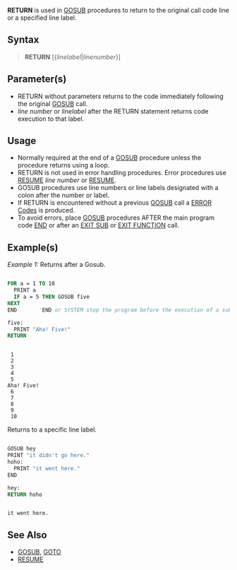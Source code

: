 **RETURN** is used in [GOSUB](GOSUB) procedures to return to the original call code line or a specified line label.

## Syntax

> **RETURN** [{*linelabel*|*linenumber*}]

## Parameter(s)

* RETURN without parameters returns to the code immediately following the original [GOSUB](GOSUB) call.
* *line number* or *linelabel* after the RETURN statement returns code execution to that label.

## Usage

* Normally required at the end of a [GOSUB](GOSUB) procedure unless the procedure returns using a loop.
* RETURN is not used in error handling procedures. Error procedures use [RESUME](RESUME) *line number* or [RESUME](RESUME).
* GOSUB procedures use line numbers or line labels designated with a colon after the number or label.
* If RETURN is encountered without a previous [GOSUB](GOSUB) call a [ERROR Codes](ERROR-Codes) is produced.
* To avoid errors, place [GOSUB](GOSUB) procedures AFTER the main program code [END](END) or after an [EXIT SUB](EXIT-SUB) or [EXIT FUNCTION](EXIT-FUNCTION) call.

## Example(s)

*Example 1:* Returns after a Gosub.

```vb

FOR a = 1 TO 10
  PRINT a
  IF a = 5 THEN GOSUB five
NEXT
END       'END or SYSTEM stop the program before the execution of a sub procedure

five:
  PRINT "Aha! Five!"
RETURN 

```

```text

 1
 2
 3
 4
 5
Aha! Five!
 6
 7
 8
 9
 10

```

Returns to a specific line label.

```vb

GOSUB hey 
PRINT "it didn't go here." 
hoho: 
  PRINT "it went here." 
END 

hey: 
RETURN hoho 

```


```text

it went here.

```

## See Also
 
* [GOSUB](GOSUB), [GOTO](GOTO)
* [RESUME](RESUME)
